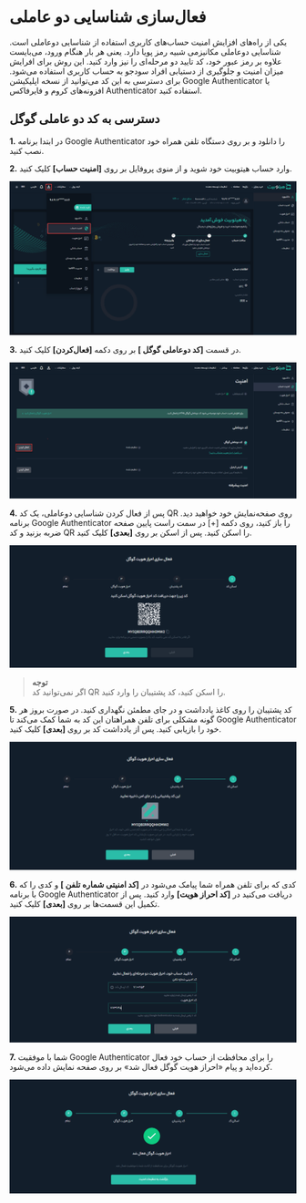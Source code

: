 # فعال‌سازی شناسایی دو عاملی  

یکی از راه‌های افزایش امنیت حساب‌های کاربری استفاده از شناسایی دوعاملی است. شناسایی دوعاملی مکانیزمی شبیه رمز پویا دارد. یعنی هر بار هنگام ورود، می‌بایست علاوه بر رمز عبور خود، کد تایید دو مرحله‌ای را نیز وارد کنید. این روش برای افرایش میزان امنیت و جلوگیری از دستیابی افراد سودجو به حساب کاربری استفاده می‌شود. برای دسترسی به این کد می‌توانید از نسخه اپلیکیشن Google Authenticator یا افزونه‌های کروم و فایرفاکس Authenticator استفاده کنید. 

## دسترسی به کد دو عاملی گوگل

**1.**	در ابتدا برنامه Google Authenticator را دانلود و بر روی دستگاه تلفن همراه خود نصب کنید.

**2.**	وارد حساب هیتوبیت خود شوید و از منوی پروفایل بر روی **[امنیت حساب]** کلیک کنید.

![امنیت حساب](./Images/account-security.png)

**3.**	در قسمت **[کد دوعاملی گوگل ]**  بر روی دکمه **[فعال‌کردن]** کلیک کنید.

![فعال‌کردن کد دوعاملی گوگل](./Images/activate-2FA.png)

**4.** پس از فعال کردن شناسایی دوعاملی، یک کد QR روی صفحه‌نمایش خود خواهید دید. برنامه Google Authenticator را باز کنید، روی دکمه [+] در سمت راست پایین صفحه ضربه بزنید و کد QR را اسکن کنید. پس از اسکن بر روی **[بعدی]** کلیک کنید.

![اسکن کد QR](./Images/scan-code.png)

> **توجه**<br>اگر نمی‌توانید کد
 QR را اسکن کنید، کد پشتیبان را وارد کنید.

**5.**  کد پشتیبان را روی کاغذ یادداشت و در جای مطمئن نگهداری کنید. در صورت بروز هر گونه مشکلی برای تلفن همراهتان این کد به شما کمک می‌کند تا Google Authenticator خود را بازیابی کنید. پس از یادداشت کد بر روی **[بعدی]** کلیک کنید.

![کد پشتیبان](./Images/save-backup-code.png)

**6.**  کدی که برای تلفن همراه شما پیامک می‌شود  در   **[کد امنیتی شماره تلفن ]** و کدی را که با برنامه  Google Authenticator دریافت می‌کنید در  **[کد احراز هویت]** وارد کنید. پس از تکمیل این قسمت‌ها بر روی **[بعدی]** کلیک کنید.

![ورود کدهای امنیتی](./Images/google-authentication.png)

**7.**  شما با موفقیت Google Authenticator را برای محافظت از حساب خود فعال کرده‌اید و پیام «احراز هویت گوگل فعال شد» بر روی صفحه نمایش داده می‌شود.

![اتمام فعال‌سازی کد دوعاملی](./Images/finished-google-authentication.png)

